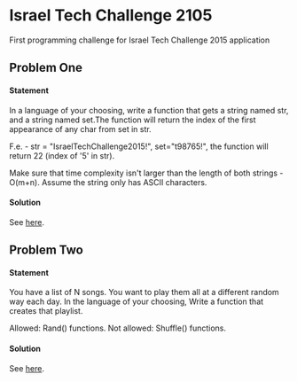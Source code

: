 # Israel Tech Challenge 2105
First programming challenge for Israel Tech Challenge 2015 application

## Problem One

#### Statement
In a language of your choosing, write a function that gets a string named str, and a string named set.The function will return the index of the first appearance of any char from set in str.

F.e. - str = "IsraelTechChallenge2015!", set="t98765!", the function will return 22 (index of '5' in str).

Make sure that time complexity isn't larger than the length of both strings - O(m+n). Assume the string only has ASCII characters.

#### Solution
See [here](#).


## Problem Two

#### Statement
You have a list of N songs. You want to play them all at a different random way each day.
In the language of your choosing, Write a function that creates that playlist.

Allowed: Rand() functions. Not allowed: Shuffle() functions.

#### Solution
See [here](#).

